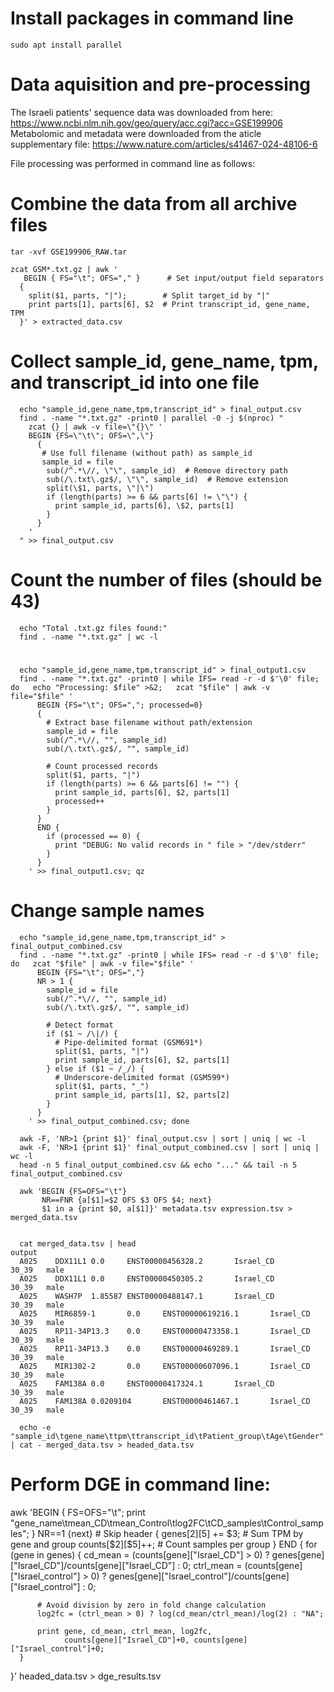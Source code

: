 # Install packages in command line
```
sudo apt install parallel
```
# Data aquisition and pre-processing

The Israeli patients' sequence data was downloaded from here: https://www.ncbi.nlm.nih.gov/geo/query/acc.cgi?acc=GSE199906
Metabolomic and metadata were downloaded from the aticle supplementary file: https://www.nature.com/articles/s41467-024-48106-6

File processing was performed in command line as follows:

# Combine the data from all archive files
```
tar -xvf GSE199906_RAW.tar

zcat GSM*.txt.gz | awk '
   BEGIN { FS="\t"; OFS="," }      # Set input/output field separators
  {
    split($1, parts, "|");        # Split target_id by "|"
    print parts[1], parts[6], $2  # Print transcript_id, gene_name, TPM
  }' > extracted_data.csv
```

# Collect sample_id, gene_name, tpm, and transcript_id into one file
```
  echo "sample_id,gene_name,tpm,transcript_id" > final_output.csv
  find . -name "*.txt.gz" -print0 | parallel -0 -j $(nproc) "
    zcat {} | awk -v file=\"{}\" '
    BEGIN {FS=\"\t\"; OFS=\",\"}
      {
       # Use full filename (without path) as sample_id
       sample_id = file
        sub(/^.*\//, \"\", sample_id)  # Remove directory path
        sub(/\.txt\.gz$/, \"\", sample_id)  # Remove extension
        split(\$1, parts, \"|\")
        if (length(parts) >= 6 && parts[6] != \"\") {
          print sample_id, parts[6], \$2, parts[1]
        }
      }
    '
  " >> final_output.csv
```

# Count the number of files (should be 43)
```
  echo "Total .txt.gz files found:"
  find . -name "*.txt.gz" | wc -l
```

#
```
  echo "sample_id,gene_name,tpm,transcript_id" > final_output1.csv
  find . -name "*.txt.gz" -print0 | while IFS= read -r -d $'\0' file; do   echo "Processing: $file" >&2;   zcat "$file" | awk -v file="$file" '
      BEGIN {FS="\t"; OFS=","; processed=0}
      {
        # Extract base filename without path/extension
        sample_id = file
        sub(/^.*\//, "", sample_id)
        sub(/\.txt\.gz$/, "", sample_id)

        # Count processed records
        split($1, parts, "|")
        if (length(parts) >= 6 && parts[6] != "") {
          print sample_id, parts[6], $2, parts[1]
          processed++
        }
      }
      END {
        if (processed == 0) {
          print "DEBUG: No valid records in " file > "/dev/stderr"
        }
      }
    ' >> final_output1.csv; qz
```
# Change sample names
```
  echo "sample_id,gene_name,tpm,transcript_id" > final_output_combined.csv
  find . -name "*.txt.gz" -print0 | while IFS= read -r -d $'\0' file; do   zcat "$file" | awk -v file="$file" '
      BEGIN {FS="\t"; OFS=","}
      NR > 1 {
        sample_id = file
        sub(/^.*\//, "", sample_id)
        sub(/\.txt\.gz$/, "", sample_id)

        # Detect format
        if ($1 ~ /\|/) {
          # Pipe-delimited format (GSM691*)
          split($1, parts, "|")
          print sample_id, parts[6], $2, parts[1]
        } else if ($1 ~ /_/) {
          # Underscore-delimited format (GSM599*)
          split($1, parts, "_")
          print sample_id, parts[1], $2, parts[2]
        }
      }
    ' >> final_output_combined.csv; done

  awk -F, 'NR>1 {print $1}' final_output.csv | sort | uniq | wc -l
  awk -F, 'NR>1 {print $1}' final_output_combined.csv | sort | uniq | wc -l
  head -n 5 final_output_combined.csv && echo "..." && tail -n 5 final_output_combined.csv

  awk 'BEGIN {FS=OFS="\t"}
       NR==FNR {a[$1]=$2 OFS $3 OFS $4; next}
       $1 in a {print $0, a[$1]}' metadata.tsv expression.tsv > merged_data.tsv


  cat merged_data.tsv | head
output
  A025    DDX11L1 0.0     ENST00000456328.2       Israel_CD       30_39   male
  A025    DDX11L1 0.0     ENST00000450305.2       Israel_CD       30_39   male
  A025    WASH7P  1.85587 ENST00000488147.1       Israel_CD       30_39   male
  A025    MIR6859-1       0.0     ENST00000619216.1       Israel_CD       30_39   male
  A025    RP11-34P13.3    0.0     ENST00000473358.1       Israel_CD       30_39   male
  A025    RP11-34P13.3    0.0     ENST00000469289.1       Israel_CD       30_39   male
  A025    MIR1302-2       0.0     ENST00000607096.1       Israel_CD       30_39   male
  A025    FAM138A 0.0     ENST00000417324.1       Israel_CD       30_39   male
  A025    FAM138A 0.0209104       ENST00000461467.1       Israel_CD       30_39   male

  echo -e "sample_id\tgene_name\ttpm\ttranscript_id\tPatient_group\tAge\tGender" | cat - merged_data.tsv > headed_data.tsv
```
# Perform DGE in command line:
  awk 'BEGIN {
      FS=OFS="\t";
      print "gene_name\tmean_CD\tmean_Control\tlog2FC\tCD_samples\tControl_samples";
  }
  NR==1 {next} # Skip header
  {
      genes[$2][$5] += $3; # Sum TPM by gene and group
      counts[$2][$5]++;    # Count samples per group
  }
  END {
      for (gene in genes) {
          cd_mean = (counts[gene]["Israel_CD"] > 0) ? genes[gene]["Israel_CD"]/counts[gene]["Israel_CD"] : 0;
          ctrl_mean = (counts[gene]["Israel_control"] > 0) ? genes[gene]["Israel_control"]/counts[gene]["Israel_control"] : 0;

          # Avoid division by zero in fold change calculation
          log2fc = (ctrl_mean > 0) ? log(cd_mean/ctrl_mean)/log(2) : "NA";

          print gene, cd_mean, ctrl_mean, log2fc,
                counts[gene]["Israel_CD"]+0, counts[gene]["Israel_control"]+0;
      }
  }' headed_data.tsv > dge_results.tsv
```
